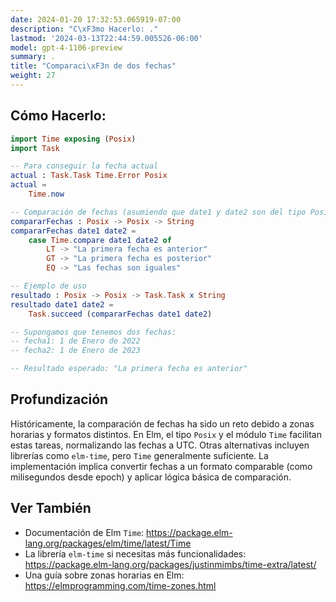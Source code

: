 ```yaml
---
date: 2024-01-20 17:32:53.065919-07:00
description: "C\xF3mo Hacerlo: ."
lastmod: '2024-03-13T22:44:59.005526-06:00'
model: gpt-4-1106-preview
summary: .
title: "Comparaci\xF3n de dos fechas"
weight: 27
---
```


## Cómo Hacerlo:
```Elm
import Time exposing (Posix)
import Task

-- Para conseguir la fecha actual
actual : Task.Task Time.Error Posix
actual = 
    Time.now

-- Comparación de fechas (asumiendo que date1 y date2 son del tipo Posix)
compararFechas : Posix -> Posix -> String
compararFechas date1 date2 =
    case Time.compare date1 date2 of
        LT -> "La primera fecha es anterior"
        GT -> "La primera fecha es posterior"
        EQ -> "Las fechas son iguales"

-- Ejemplo de uso
resultado : Posix -> Posix -> Task.Task x String
resultado date1 date2 =
    Task.succeed (compararFechas date1 date2)

-- Supongamos que tenemos dos fechas:
-- fecha1: 1 de Enero de 2022
-- fecha2: 1 de Enero de 2023

-- Resultado esperado: "La primera fecha es anterior"
```

## Profundización
Históricamente, la comparación de fechas ha sido un reto debido a zonas horarias y formatos distintos. En Elm, el tipo `Posix` y el módulo `Time` facilitan estas tareas, normalizando las fechas a UTC. Otras alternativas incluyen librerías como `elm-time`, pero `Time` generalmente suficiente. La implementación implica convertir fechas a un formato comparable (como milisegundos desde epoch) y aplicar lógica básica de comparación.

## Ver También
- Documentación de Elm `Time`: https://package.elm-lang.org/packages/elm/time/latest/Time
- La librería `elm-time` si necesitas más funcionalidades: https://package.elm-lang.org/packages/justinmimbs/time-extra/latest/
- Una guía sobre zonas horarias en Elm: https://elmprogramming.com/time-zones.html
